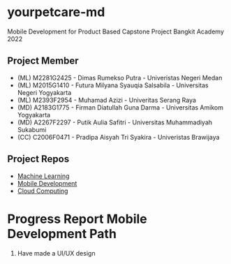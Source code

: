 # yourpetcare-md
Mobile Development for Product Based Capstone Project Bangkit Academy 2022

## Project Member 
* (ML) M2281G2425 - Dimas Rumekso Putra - Univeristas Negeri Medan 
* (ML) M2015G1410 - Futura Milyana Syauqia Salsabila - Universitas Negeri Yogyakarta 
* (ML) M2393F2954 - Muhamad Azizi - Univeritas Serang Raya 
* (MD) A2183G1775 - Firman Diatullah Guna Darma - Universitas Amikom Yogyakarta
* (MD) A2267F2297 - Putik Aulia Safitri - Universitas Muhammadiyah Sukabumi
* (CC) C2006F0471 - Pradipa Aisyah Tri Syakira - Univeristas Brawijaya 

## Project Repos 
* [Machine Learning](https://github.com/memelabela/yourpetcare-ml)
* [Mobile Development](https://github.com/vandarma27/yourpetcare-md)
* [Cloud Computing](https://github.com/pradipaaisyah/yourpetcare-cc)

# Progress Report Mobile Development Path 
1. Have made a UI/UX design

